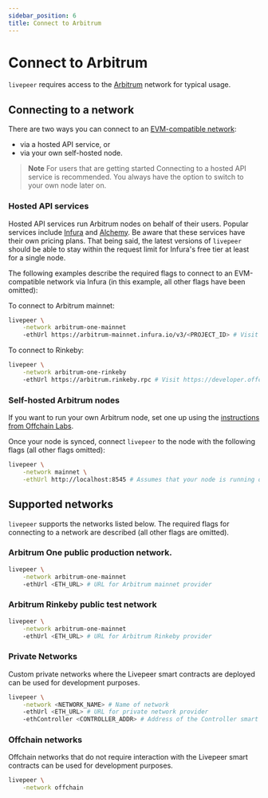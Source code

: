 ```yaml
---
sidebar_position: 6
title: Connect to Arbitrum
---
```


# Connect to Arbitrum

`livepeer` requires access to the [Arbitrum](https://arbitrum.io/) network
for typical usage.

## Connecting to a network

There are two ways you can connect to an [EVM-compatible network](https://ethereum.org/en/developers/docs/evm/): 

- via a hosted API service, or 
- via your own self-hosted node. 

> **Note** For users that are getting started Connecting to a hosted API service is recommended.  You always have the option to switch to your own node later on.

### Hosted API services

Hosted API services run Arbitrum nodes on behalf of their users. Popular services include [Infura](https://infura.io/) and [Alchemy](https://alchemyapi.io/). Be aware that these services have their own pricing plans. That being said, the latest versions of `livepeer` should be able to stay within the request limit for Infura's free tier at least for a single node.

The following examples describe the required flags to connect to an EVM-compatible
network via Infura (in this example, all other flags have been omitted):

To connect to Arbitrum mainnet:

```bash
livepeer \
    -network arbitrum-one-mainnet
    -ethUrl https://arbitrum-mainnet.infura.io/v3/<PROJECT_ID> # Visit https://infura.io to obtain a PROJECT_ID
```

To connect to Rinkeby:

```bash
livepeer \
    -network arbitrum-one-rinkeby
    -ethUrl https://arbitrum.rinkeby.rpc # Visit https://developer.offchainlabs.com/docs/public_testnet to obtain a URL
```

### Self-hosted Arbitrum nodes

If you want to run your own Arbitrum node, set one up using the [instructions from Offchain Labs](https://developer.offchainlabs.com/docs/running_node).

Once your node is synced, connect `livepeer` to the node with the following flags (all other flags omitted):

   ```bash
   livepeer \
       -network mainnet \
       -ethUrl http://localhost:8545 # Assumes that your node is running on the same machine as livepeer
   ```

## Supported networks

`livepeer` supports the networks listed below. The required flags for connecting
to a network are described (all other flags are omitted).

### Arbitrum One public production network.

```bash
livepeer \
    -network arbitrum-one-mainnet
    -ethUrl <ETH_URL> # URL for Arbitrum mainnet provider
```

### Arbitrum Rinkeby public test network

```bash
livepeer \
    -network arbitrum-one-mainnet
    -ethUrl <ETH_URL> # URL for Arbitrum Rinkeby provider
```

### Private Networks

Custom private networks where the Livepeer smart contracts are deployed can be
used for development purposes.

```bash
livepeer \
    -network <NETWORK_NAME> # Name of network
    -ethUrl <ETH_URL> # URL for private network provider
    -ethController <CONTROLLER_ADDR> # Address of the Controller smart contract deployed on the private network
```

### Offchain networks

Offchain networks that do not require interaction with the Livepeer smart
contracts can be used for development purposes.

```bash
livepeer \
    -network offchain
```
